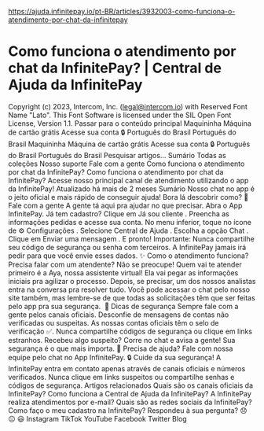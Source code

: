 https://ajuda.infinitepay.io/pt-BR/articles/3932003-como-funciona-o-atendimento-por-chat-da-infinitepay

# Como funciona o atendimento por chat da InfinitePay? | Central de Ajuda da InfinitePay

Copyright (c) 2023, Intercom, Inc. (legal@intercom.io) with Reserved Font Name "Lato".
This Font Software is licensed under the SIL Open Font License, Version 1.1.
Passar para o conteúdo principal
Maquininha
Máquina de cartão grátis
Acesse sua conta 🔒
Português do Brasil
Português do Brasil
Maquininha
Máquina de cartão grátis
Acesse sua conta 🔒
Português do Brasil
Português do Brasil
Pesquisar artigos...
Sumário
Todas as coleções
Nosso suporte
Fale com a gente
Como funciona o atendimento por chat da InfinitePay?
Como funciona o atendimento por chat da InfinitePay?
Acesse nosso principal canal de atendimento utilizando o app da InfinitePay!
Atualizado há mais de 2 meses
Sumário
Nosso chat no app é o jeito oficial e mais rápido de conseguir ajuda! Bora lá descobrir como?
💭 Fale com a gente
A gente tá aqui pra ajudar no que precisar.
Abra o App InfinitePay.
Já tem cadastro? Clique em
Já sou cliente
.
Preencha as informações pedidas e acesse sua conta.
No menu inferior, toque no ícone de
⚙️ Configurações
.
Selecione
Central de Ajuda
.
Escolha a opção
Chat
.
Clique em
Enviar uma mensagem
.
E pronto!
Importante:
Nunca compartilhe seu código de segurança ou senha com terceiros. A InfinitePay jamais irá pedir para que você envie esses dados.
✨ Como o atendimento funciona?
Precisa falar com um atendente? Não se preocupe!
Quem vai te atender primeiro é a Aya, nossa assistente virtual! Ela vai pegar as informações iniciais pra agilizar o processo.
Depois, se precisar, um dos nossos analistas entra na conversa pra resolver tudo.
Você pode acessar o chat pelo nosso site também, mas lembre-se de que todas as solicitações têm que ser feitas pelo app pra sua segurança.
​
🔐 Dicas de segurança
Sempre fale com a gente pelos canais oficiais.
Desconfie de mensagens de contas não verificadas ou suspeitas.
As nossas contas oficiais têm o selo de verificação ✅.
Nunca compartilhe códigos de segurança ou clique em links estranhos.
Recebeu algo suspeito? Corre no chat e avisa a gente! Sua segurança é o que mais importa.
🔔
Precisa de ajuda?
Fale com nossa equipe pelo chat no App InfinitePay.
🔒
Cuide da sua segurança!
A InfinitePay entra em contato apenas através de canais oficiais e números verificados. Nunca clique em links suspeitos ou compartilhe senhas e códigos de segurança.
Artigos relacionados
Quais são os canais oficiais da InfinitePay?
Como funciona a Central de Ajuda da InfinitePay?
A InfinitePay realiza atendimentos por e-mail?
Quais são as redes sociais da InfinitePay?
Como faço o meu cadastro na InfinitePay?
Respondeu à sua pergunta?
😞
😐
😃
Instagram
TikTok
YouTube
Facebook
Twitter
Blog
